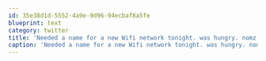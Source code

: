 ```yaml
---
id: 35e38d1d-5552-4a9e-9d96-94ecbaf8a5fe
blueprint: text
category: twitter
title: 'Needed a name for a new Wifi network tonight. was hungry. nomz pic.twitter.com/2ltn0wiK'
caption: 'Needed a name for a new Wifi network tonight. was hungry. nomz <a href="https://twitter.com/dchymko/status/190665164406784002/photo/1" title="https://twitter.com/dchymko/status/190665164406784002/photo/1" class="link link_untco link_untco_image">pic.twitter.com/2ltn0wiK</a><span class="embed_image embed_image_yes"><a href="https://twitter.com/dchymko/status/190665164406784002/photo/1"><img alt=''aqvg9ppcaaabi1k-5528952'' src=''/images/2022/11/2d244-aqvg9ppcaaabi1k-5528952.png'' /></a></span>'
---
```

